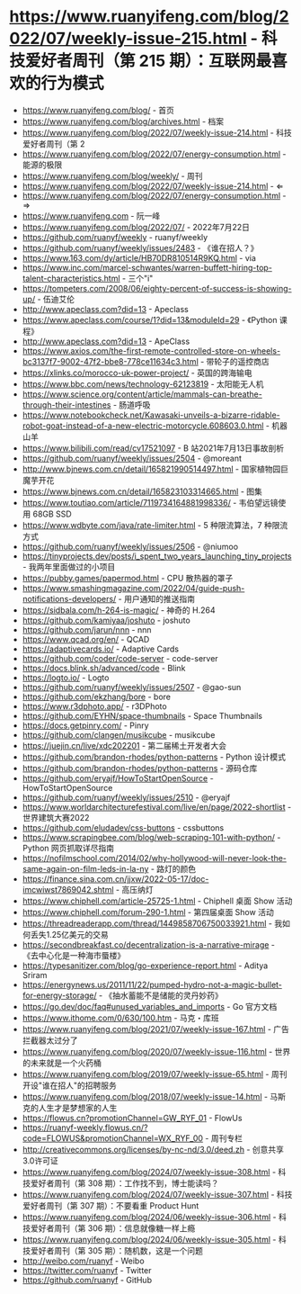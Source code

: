 # https://www.ruanyifeng.com/blog/2022/07/weekly-issue-215.html - 科技爱好者周刊（第 215 期）：互联网最喜欢的行为模式

- https://www.ruanyifeng.com/blog/ - 首页
- https://www.ruanyifeng.com/blog/archives.html - 档案
- https://www.ruanyifeng.com/blog/2022/07/weekly-issue-214.html - 科技爱好者周刊（第 2
- https://www.ruanyifeng.com/blog/2022/07/energy-consumption.html - 能源的极限
- https://www.ruanyifeng.com/blog/weekly/ - 周刊
- https://www.ruanyifeng.com/blog/2022/07/weekly-issue-214.html - ⇐
- https://www.ruanyifeng.com/blog/2022/07/energy-consumption.html - ⇒
- https://www.ruanyifeng.com - 阮一峰
- https://www.ruanyifeng.com/blog/2022/07/ - 2022年7月22日
- https://github.com/ruanyf/weekly - ruanyf/weekly
- https://github.com/ruanyf/weekly/issues/2483 - 《谁在招人？》
- https://www.163.com/dy/article/HB70DR810514R9KQ.html - via
- https://www.inc.com/marcel-schwantes/warren-buffett-hiring-top-talent-characteristics.html - 三个"i"
- https://tompeters.com/2008/06/eighty-percent-of-success-is-showing-up/ - 伍迪艾伦
- http://www.apeclass.com?did=13 - Apeclass
- https://www.apeclass.com/course/1?did=13&moduleId=29 - 《Python 课程》
- http://www.apeclass.com?did=13 - ApeClass
- https://www.axios.com/the-first-remote-controlled-store-on-wheels-bc3137f7-9002-47f2-bbe8-778ce11634c3.html - 带轮子的遥控商店
- https://xlinks.co/morocco-uk-power-project/ - 英国的跨海输电
- https://www.bbc.com/news/technology-62123819 - 太阳能无人机
- https://www.science.org/content/article/mammals-can-breathe-through-their-intestines - 肠道呼吸
- https://www.notebookcheck.net/Kawasaki-unveils-a-bizarre-ridable-robot-goat-instead-of-a-new-electric-motorcycle.608603.0.html - 机器山羊
- https://www.bilibili.com/read/cv17521097 - B 站2021年7月13日事故剖析
- https://github.com/ruanyf/weekly/issues/2504 - @moreant
- http://www.bjnews.com.cn/detail/165821990514497.html - 国家植物园巨魔芋开花
- https://www.bjnews.com.cn/detail/165823103314665.html - 图集
- https://www.toutiao.com/article/7119734164881998336/ - 韦伯望远镜使用 68GB SSD
- https://www.wdbyte.com/java/rate-limiter.html - 5 种限流算法，7 种限流方式
- https://github.com/ruanyf/weekly/issues/2506 - @niumoo
- https://tinyprojects.dev/posts/i_spent_two_years_launching_tiny_projects - 我两年里面做过的小项目
- https://pubby.games/papermod.html - CPU 散热器的罩子
- https://www.smashingmagazine.com/2022/04/guide-push-notifications-developers/ - 用户通知的推送指南
- https://sidbala.com/h-264-is-magic/ - 神奇的 H.264
- https://github.com/kamiyaa/joshuto - joshuto
- https://github.com/jarun/nnn - nnn
- https://www.qcad.org/en/ - QCAD
- https://adaptivecards.io/ - Adaptive Cards
- https://github.com/coder/code-server - code-server
- https://docs.blink.sh/advanced/code - Blink
- https://logto.io/ - Logto
- https://github.com/ruanyf/weekly/issues/2507 - @gao-sun
- https://github.com/ekzhang/bore - bore
- https://www.r3dphoto.app/ - r3DPhoto
- https://github.com/EYHN/space-thumbnails - Space Thumbnails
- https://docs.getpinry.com/ - Pinry
- https://github.com/clangen/musikcube - musikcube
- https://juejin.cn/live/xdc202201 - 第二届稀土开发者大会
- https://github.com/brandon-rhodes/python-patterns - Python 设计模式
- https://github.com/brandon-rhodes/python-patterns - 源码仓库
- https://github.com/eryajf/HowToStartOpenSource - HowToStartOpenSource
- https://github.com/ruanyf/weekly/issues/2510 - @eryajf
- https://www.worldarchitecturefestival.com/live/en/page/2022-shortlist - 世界建筑大赛2022
- https://github.com/eludadev/css-buttons - cssbuttons
- https://www.scrapingbee.com/blog/web-scraping-101-with-python/ - Python 网页抓取详尽指南
- https://nofilmschool.com/2014/02/why-hollywood-will-never-look-the-same-again-on-film-leds-in-la-ny - 路灯的颜色
- https://finance.sina.com.cn/jjxw/2022-05-17/doc-imcwiwst7869042.shtml - 高压纳灯
- https://www.chiphell.com/article-25725-1.html - Chiphell 桌面 Show 活动
- https://www.chiphell.com/forum-290-1.html - 第四届桌面 Show 活动
- https://threadreaderapp.com/thread/1449858706750033921.html - 我如何丢失1.25亿美元的交易
- https://secondbreakfast.co/decentralization-is-a-narrative-mirage - 《去中心化是一种海市蜃楼》
- https://typesanitizer.com/blog/go-experience-report.html - Aditya Sriram
- https://energynews.us/2011/11/22/pumped-hydro-not-a-magic-bullet-for-energy-storage/ - 《抽水蓄能不是储能的灵丹妙药》
- https://go.dev/doc/faq#unused_variables_and_imports - Go 官方文档
- https://www.ithome.com/0/630/100.htm - 马克・库班
- https://www.ruanyifeng.com/blog/2021/07/weekly-issue-167.html - 广告拦截器太过分了
- https://www.ruanyifeng.com/blog/2020/07/weekly-issue-116.html - 世界的未来就是一个火药桶
- https://www.ruanyifeng.com/blog/2019/07/weekly-issue-65.html - 周刊开设"谁在招人"的招聘服务
- https://www.ruanyifeng.com/blog/2018/07/weekly-issue-14.html - 马斯克的人生才是梦想家的人生
- https://flowus.cn?promotionChannel=GW_RYF_01 - FlowUs
- https://ruanyf-weekly.flowus.cn/?code=FLOWUS&promotionChannel=WX_RYF_00 - 周刊专栏
- http://creativecommons.org/licenses/by-nc-nd/3.0/deed.zh - 创意共享3.0许可证
- https://www.ruanyifeng.com/blog/2024/07/weekly-issue-308.html - 科技爱好者周刊（第 308 期）：工作找不到，博士能读吗？
- https://www.ruanyifeng.com/blog/2024/07/weekly-issue-307.html - 科技爱好者周刊（第 307 期）：不要看重 Product Hunt
- https://www.ruanyifeng.com/blog/2024/06/weekly-issue-306.html - 科技爱好者周刊（第 306 期）：信息就像糖一样上瘾
- https://www.ruanyifeng.com/blog/2024/06/weekly-issue-305.html - 科技爱好者周刊（第 305 期）：随机数，这是一个问题
- http://weibo.com/ruanyf - Weibo
- https://twitter.com/ruanyf - Twitter
- https://github.com/ruanyf - GitHub